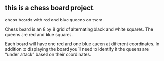 ## this is a chess board project.

 chess boards with red and blue queens on them.



Chess board is an 8 by 8 grid of alternating black and white squares. The queens are red and blue squares.

Each board will have one red and one blue queen at different coordinates. In addition to displaying the board you’ll need to identify if the queens are “under attack” based on their coordinates.

